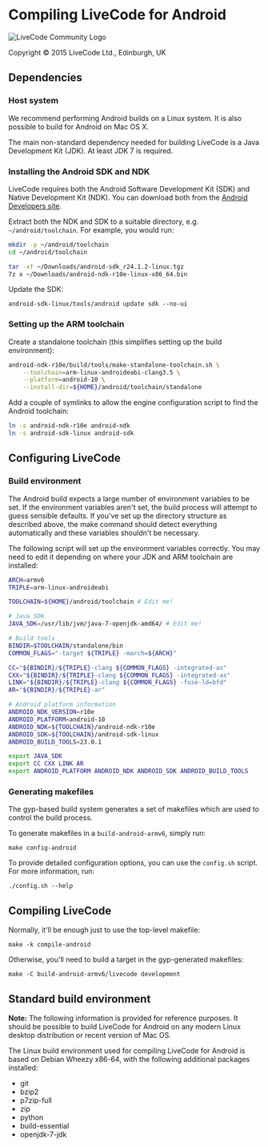 # Compiling LiveCode for Android

![LiveCode Community Logo](http://livecode.com/wp-content/uploads/2015/02/livecode-logo.png)

Copyright © 2015 LiveCode Ltd., Edinburgh, UK

## Dependencies

### Host system

We recommend performing Android builds on a Linux system.  It is also possible to build for Android on Mac OS X.

The main non-standard dependency needed for building LiveCode is a Java Development Kit (JDK).  At least JDK 7 is required.

### Installing the Android SDK and NDK

LiveCode requires both the Android Software Development Kit (SDK) and Native Development Kit (NDK).  You can download both from the [Android Developers site](https://developer.android.com/sdk/index.html).

Extract both the NDK and SDK to a suitable directory, e.g. `~/android/toolchain`.  For example, you would run:

````bash
mkdir -p ~/android/toolchain
cd ~/android/toolchain

tar -xf ~/Downloads/android-sdk_r24.1.2-linux.tgz
7z x ~/Downloads/android-ndk-r10e-linux-x86_64.bin
````

Update the SDK:

    android-sdk-linux/tools/android update sdk --no-ui

### Setting up the ARM toolchain

Create a standalone toolchain (this simplifies setting up the build environment):

````bash
android-ndk-r10e/build/tools/make-standalone-toolchain.sh \
    --toolchain=arm-linux-androideabi-clang3.5 \
    --platform=android-10 \
    --install-dir=${HOME}/android/toolchain/standalone
````

Add a couple of symlinks to allow the engine configuration script to find the Android toolchain:

````bash
ln -s android-ndk-r10e android-ndk
ln -s android-sdk-linux android-sdk
````

## Configuring LiveCode

### Build environment

The Android build expects a large number of environment variables to be set.  If the environment variables aren't set, the build process will attempt to guess sensible defaults. If you've set up the directory structure as described above, the make command should detect everything automatically and these variables shouldn't be necessary.

The following script will set up the environment variables correctly.  You may need to edit it depending on where your JDK and ARM toolchain are installed:

````bash
ARCH=armv6
TRIPLE=arm-linux-androideabi

TOOLCHAIN=${HOME}/android/toolchain # Edit me!

# Java SDK
JAVA_SDK=/usr/lib/jvm/java-7-openjdk-amd64/ # Edit me!

# Build tools
BINDIR=$TOOLCHAIN/standalone/bin
COMMON_FLAGS="-target ${TRIPLE} -march=${ARCH}"

CC="${BINDIR}/${TRIPLE}-clang ${COMMON_FLAGS} -integrated-as"
CXX="${BINDIR}/${TRIPLE}-clang ${COMMON_FLAGS} -integrated-as"
LINK="${BINDIR}/${TRIPLE}-clang ${COMMON_FLAGS} -fuse-ld=bfd"
AR="${BINDIR}/${TRIPLE}-ar"

# Android platform information
ANDROID_NDK_VERSION=r10e
ANDROID_PLATFORM=android-10
ANDROID_NDK=${TOOLCHAIN}/android-ndk-r10e
ANDROID_SDK=${TOOLCHAIN}/android-sdk-linux
ANDROID_BUILD_TOOLS=23.0.1

export JAVA_SDK
export CC CXX LINK AR
export ANDROID_PLATFORM ANDROID_NDK ANDROID_SDK ANDROID_BUILD_TOOLS
````

### Generating makefiles

The gyp-based build system generates a set of makefiles which are used to control the build process.

To generate makefiles in a `build-android-armv6`, simply run:

    make config-android

To provide detailed configuration options, you can use the `config.sh` script.  For more information, run:

    ./config.sh --help

## Compiling LiveCode

Normally, it'll be enough just to use the top-level makefile:

    make -k compile-android

Otherwise, you'll need to build a target in the gyp-generated makefiles:

    make -C build-android-armv6/livecode development

## Standard build environment

**Note:** The following information is provided for reference purposes.  It should be possible to build LiveCode for Android on any modern Linux desktop distribution or recent version of Mac OS.

The Linux build environment used for compiling LiveCode for Android is based on Debian Wheezy x86-64, with the following additional packages installed:

* git
* bzip2
* p7zip-full
* zip
* python
* build-essential
* openjdk-7-jdk
